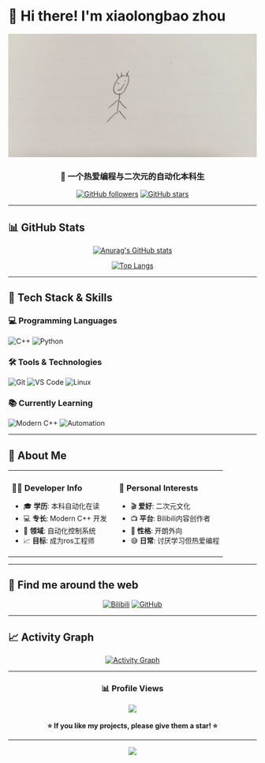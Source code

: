 # 👋 Hi there! I'm xiaolongbao zhou

<div align="center">
  
  ![头像](image/头像.jpg)
  
  ### 🎯 一个热爱编程与二次元的自动化本科生
  
  [![GitHub followers](https://img.shields.io/github/followers/ZZJNP112-LGTM?style=social)](https://github.com/ZZJNP112-LGTM)
  [![GitHub stars](https://img.shields.io/github/stars/ZZJNP112-LGTM?style=social)](https://github.com/ZZJNP112-LGTM)
  
</div>

---

## 📊 GitHub Stats

<div align="center">
  
  [![Anurag's GitHub stats](https://github-readme-stats.vercel.app/api?username=ZZJNP112-LGTM&show_icons=true&theme=tokyonight)](https://github.com/ZZJNP112-LGTM)
  
  [![Top Langs](https://github-readme-stats.vercel.app/api/top-langs/?username=ZZJNP112-LGTM&layout=compact&theme=tokyonight)](https://github.com/ZZJNP112-LGTM)
  
</div>

---

## 🚀 Tech Stack & Skills

### 💻 Programming Languages
![C++](https://img.shields.io/badge/C++-00599C?style=for-the-badge&logo=c%2B%2B&logoColor=white)
![Python](https://img.shields.io/badge/Python-3776AB?style=for-the-badge&logo=python&logoColor=white)


### 🛠 Tools & Technologies
![Git](https://img.shields.io/badge/Git-F05032?style=for-the-badge&logo=git&logoColor=white)
![VS Code](https://img.shields.io/badge/VS_Code-007ACC?style=for-the-badge&logo=visual-studio-code&logoColor=white)
![Linux](https://img.shields.io/badge/Linux-FCC624?style=for-the-badge&logo=linux&logoColor=black)

### 📚 Currently Learning
![Modern C++](https://img.shields.io/badge/code-Modern%20C++-blue?style=for-the-badge)
![Automation](https://img.shields.io/badge/自动化-控制系统-green?style=for-the-badge)

---

## 🎨 About Me

<table>
<tr>
<td valign="top" width="50%">

### 👨‍💻 Developer Info
- 🎓 **学历**: 本科自动化在读
- 💻 **专长**: Modern C++ 开发
- 🔧 **领域**: 自动化控制系统
- 📈 **目标**: 成为ros工程师

</td>
<td valign="top" width="50%">

### 🎯 Personal Interests  
- 🎬 **爱好**: 二次元文化
- 📺 **平台**: Bilibili内容创作者
- 🌟 **性格**: 开朗外向
- 😅 **日常**: 讨厌学习但热爱编程

</td>
</tr>
</table>

---

## 📱 Find me around the web

<div align="center">

[![Bilibili](https://img.shields.io/badge/Bilibili-个人主页-FF6B9D?style=for-the-badge&logo=bilibili&logoColor=white)](https://space.bilibili.com/174319620)
[![GitHub](https://img.shields.io/badge/GitHub-Follow-181717?style=for-the-badge&logo=github&logoColor=white)](https://github.com/ZZJNP112-LGTM)

</div>

---

## 📈 Activity Graph

<div align="center">
  
  [![Activity Graph](https://github-readme-activity-graph.vercel.app/graph?username=ZZJNP112-LGTM&theme=tokyo-night)](https://github.com/ZZJNP112-LGTM)
  
</div>

---

<div align="center">
  
  ### 📊 Profile Views
  ![](https://komarev.com/ghpvc/?username=ZZJNP112-LGTM&color=blueviolet&style=flat-square)
  
  **⭐ If you like my projects, please give them a star! ⭐**
  
</div>

---

<div align="center">
  <img src="https://capsule-render.vercel.app/api?type=waving&color=gradient&height=100&section=footer"/>
</div>